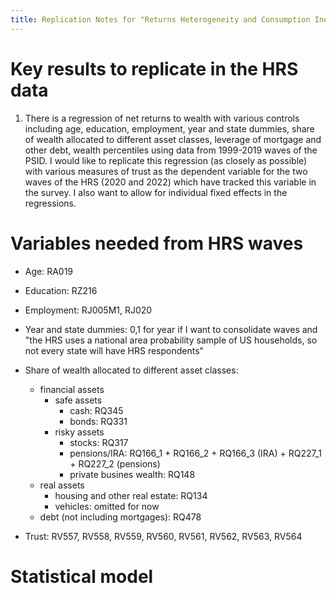 ```yaml
---
title: Replication Notes for "Returns Heterogeneity and Consumption Inequality over the life cycle"
---
```


# Key results to replicate in the HRS data

1. There is a regression of net returns to wealth with various controls including age, education, employment, year and state dummies, share of wealth allocated to different asset classes, leverage of mortgage and other debt, wealth percentiles using data from 1999-2019 waves of the PSID. I would like to replicate this regression (as closely as possible) with various measures of trust as the dependent variable for the two waves of the HRS (2020 and 2022) which have tracked this variable in the survey. I also want to allow for individual fixed effects in the regressions.

# Variables needed from HRS waves

* Age: RA019
* Education: RZ216
* Employment: RJ005M1, RJ020
* Year and state dummies: 0,1 for year if I want to consolidate waves and "the HRS uses a national area probability sample of US households, so not every state will have HRS respondents"
* Share of wealth allocated to different asset classes: 
    * financial assets
        * safe assets
            * cash: RQ345
            * bonds: RQ331
        * risky assets
            * stocks: RQ317
            * pensions/IRA: RQ166_1 + RQ166_2 + RQ166_3 (IRA) + RQ227_1 + RQ227_2 (pensions)
            * private busines wealth: RQ148
    * real assets
        * housing and other real estate: RQ134
        * vehicles: omitted for now
    * debt (not including mortgages): RQ478

* Trust: RV557, RV558, RV559, RV560, RV561, RV562, RV563, RV564

# Statistical model

